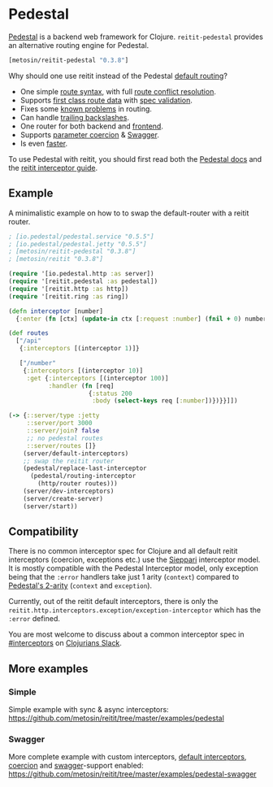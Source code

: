 # Pedestal

[Pedestal](http://pedestal.io/) is a backend web framework for Clojure. `reitit-pedestal` provides an alternative routing engine for Pedestal.

```clj
[metosin/reitit-pedestal "0.3.8"]
```

Why should one use reitit instead of the Pedestal [default routing](http://pedestal.io/reference/routing-quick-reference)?

* One simple [route syntax](../basics/route_syntax.md), with full [route conflict resolution](../basics/route_conflicts.md).
* Supports [first class route data](../basics/route_data.md) with [spec validation](../basics/route_data_validation.md).
* Fixes some [known problems](https://github.com/pedestal/pedestal/issues/532) in routing.
* Can handle [trailing backslashes](../ring/slash_handler.md).
* One router for both backend and [frontend](../frontend/basics.md).
* Supports [parameter coercion](../ring/coercion.md) & [Swagger](../ring/swagger.md).
* Is even [faster](../performance.md).

To use Pedestal with reitit, you should first read both the [Pedestal docs](http://pedestal.io/) and the [reitit interceptor guide](interceptors.md).


## Example

A minimalistic example on how to to swap the default-router with a reitit router.

```clj
; [io.pedestal/pedestal.service "0.5.5"]
; [io.pedestal/pedestal.jetty "0.5.5"]
; [metosin/reitit-pedestal "0.3.8"]
; [metosin/reitit "0.3.8"]

(require '[io.pedestal.http :as server])
(require '[reitit.pedestal :as pedestal])
(require '[reitit.http :as http])
(require '[reitit.ring :as ring])

(defn interceptor [number]
  {:enter (fn [ctx] (update-in ctx [:request :number] (fnil + 0) number))})

(def routes
  ["/api"
   {:interceptors [(interceptor 1)]}

   ["/number"
    {:interceptors [(interceptor 10)]
     :get {:interceptors [(interceptor 100)]
           :handler (fn [req]
                      {:status 200
                       :body (select-keys req [:number])})}}]])

(-> {::server/type :jetty
     ::server/port 3000
     ::server/join? false
     ;; no pedestal routes
     ::server/routes []}
    (server/default-interceptors)
    ;; swap the reitit router
    (pedestal/replace-last-interceptor
      (pedestal/routing-interceptor
        (http/router routes)))
    (server/dev-interceptors)
    (server/create-server)
    (server/start))
```

## Compatibility

There is no common interceptor spec for Clojure and all default reitit interceptors (coercion, exceptions etc.) use the [Sieppari](https://github.com/metosin/sieppari) interceptor model. It is mostly compatible with the Pedestal Interceptor model, only exception being that the `:error` handlers take just 1 arity (`context`) compared to [Pedestal's 2-arity](http://pedestal.io/reference/error-handling) (`context` and `exception`).

Currently, out of the reitit default interceptors, there is only the `reitit.http.interceptors.exception/exception-interceptor` which has the `:error` defined.

You are most welcome to discuss about a common interceptor spec in [#interceptors](https://clojurians.slack.com/messages/interceptors/) on [Clojurians Slack](http://clojurians.net/).

## More examples

### Simple

Simple example with sync & async interceptors: https://github.com/metosin/reitit/tree/master/examples/pedestal

### Swagger

More complete example with custom interceptors, [default interceptors](default_interceptors.md), [coercion](../coercion/coercion.md) and [swagger](../ring/swagger.md)-support enabled: https://github.com/metosin/reitit/tree/master/examples/pedestal-swagger
